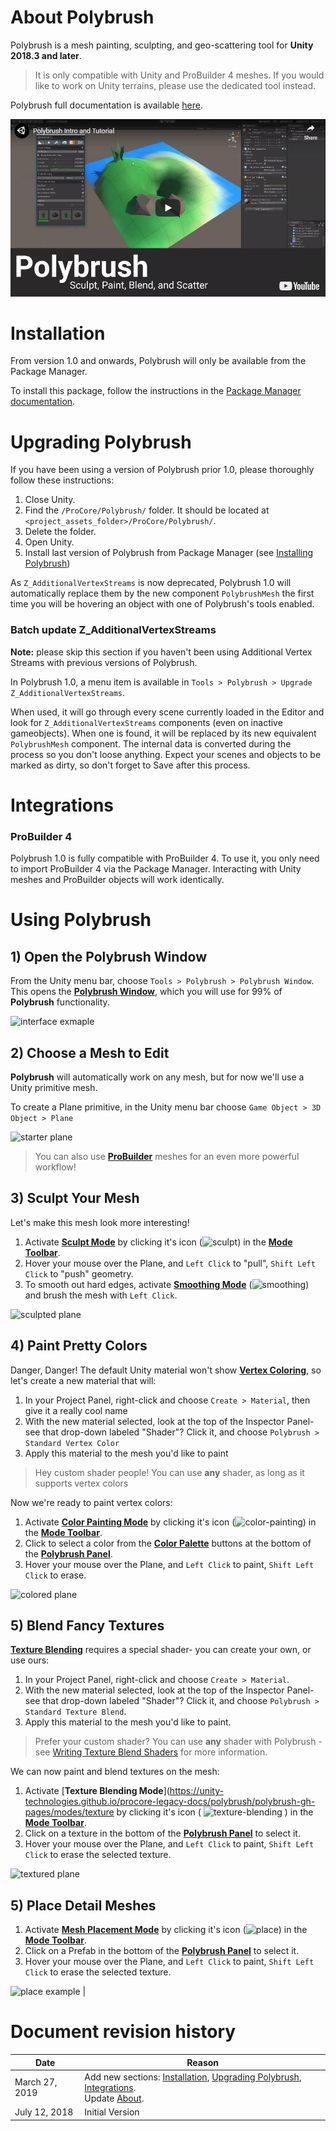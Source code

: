 # About Polybrush

Polybrush is a mesh painting, sculpting, and geo-scattering tool for **Unity 2018.3 and later**.

> It is only compatible with Unity and ProBuilder 4 meshes. If you would like to work on Unity terrains, please use the dedicated tool instead.

Polybrush full documentation is available [here](https://unity-technologies.github.io/procore-legacy-docs/polybrush/polybrush-gh-pages/).

[![Polybrush tutorial video](images/tutorial-video-thumb.png)](https://youtu.be/JQyntL-Z5bM "Polybrush Tutorial Video")

# Installation

From version 1.0 and onwards, Polybrush will only be available from the Package Manager.

To install this package, follow the instructions in the [Package Manager documentation](https://docs.unity3d.com/Packages/com.unity.package-manager-ui@latest/index.html).

# Upgrading Polybrush

If you have been using a version of Polybrush prior 1.0, please thoroughly follow these instructions:

   1. Close Unity.
   2. Find the `/ProCore/Polybrush/` folder. It should be located at `<project_assets_folder>/ProCore/Polybrush/`.
   3. Delete the folder.
   4. Open Unity.
   5. Install last version of Polybrush from Package Manager (see [Installing Polybrush](#installing))

As `Z_AdditionalVertexStreams` is now deprecated, Polybrush 1.0 will automatically replace them by the new component `PolybrushMesh` the first time you will be hovering an object with one of Polybrush's tools enabled.

### Batch update Z_AdditionalVertexStreams

**Note:** please skip this section if you haven't been using Additional Vertex Streams with previous versions of Polybrush.

In Polybrush 1.0, a menu item is available in `Tools > Polybrush > Upgrade Z_AdditionalVertexStreams`.

When used, it will go through every scene currently loaded in the Editor and look for `Z_AdditionalVertexStreams` components (even on inactive gameobjects). When one is found, it will be replaced by its new equivalent `PolybrushMesh` component. The internal data is converted during the process so you don't loose anything. Expect your scenes and objects to be marked as dirty, so don't forget to Save after this process.

# Integrations
### ProBuilder 4

Polybrush 1.0 is fully compatible with ProBuilder 4. To use it, you only need to import ProBuilder 4 via the Package Manager. Interacting with Unity meshes and ProBuilder objects will work identically.

# Using Polybrush

## 1) Open the Polybrush Window

From the Unity menu bar, choose `Tools > Polybrush > Polybrush Window`. This opens the [**Polybrush Window**](https://unity-technologies.github.io/procore-legacy-docs/polybrush/polybrush-gh-pages/interface/), which you will use for 99% of **Polybrush** functionality.

![interface exmaple](https://unity-technologies.github.io/procore-legacy-docs/polybrush/polybrush-gh-pages/images/PolybrushPanel_Off.png)

## 2) Choose a Mesh to Edit

**Polybrush** will automatically work on any mesh, but for now we'll use a Unity primitive mesh.

To create a Plane primitive, in the Unity menu bar choose `Game Object > 3D Object > Plane`

![starter plane](https://unity-technologies.github.io/procore-legacy-docs/polybrush/polybrush-gh-pages/images/GettingStarted_Plane.png)

> You can also use [**ProBuilder**](http://www.procore3d.com/probuilder) meshes for an even more powerful workflow!

## 3) Sculpt Your Mesh

Let's make this mesh look more interesting!

1. Activate [**Sculpt Mode**](https://unity-technologies.github.io/procore-legacy-docs/polybrush/polybrush-gh-pages/modes/sculpt/) by clicking it's icon (![sculpt](https://unity-technologies.github.io/procore-legacy-docs/polybrush/polybrush-gh-pages/images/icons/Sculpt.png)) in the [**Mode Toolbar**](https://unity-technologies.github.io/procore-legacy-docs/polybrush/polybrush-gh-pages/interface/#mode-toolbar).
1. Hover your mouse over the Plane, and `Left Click` to "pull", `Shift Left Click` to "push" geometry.
1. To smooth out hard edges, activate [**Smoothing Mode**](https://unity-technologies.github.io/procore-legacy-docs/polybrush/polybrush-gh-pages/modes/smooth) (![smoothing](https://unity-technologies.github.io/procore-legacy-docs/polybrush/polybrush-gh-pages/images/icons/Smooth.png)) and brush the mesh with `Left Click`.

![sculpted plane](https://unity-technologies.github.io/procore-legacy-docs/polybrush/polybrush-gh-pages/images/ModeExamples_Sculpt.png)

## 4) Paint Pretty Colors

Danger, Danger! The default Unity material won't show [**Vertex Coloring**](modes/color), so let's create a new material that will:

1. In your Project Panel, right-click and choose `Create > Material`, then give it a really cool name
1. With the new material selected, look at the top of the Inspector Panel- see that drop-down labeled "Shader"?  Click it, and choose `Polybrush > Standard Vertex Color`
1. Apply this material to the mesh you'd like to paint

> Hey custom shader people! You can use **any** shader, as long as it supports vertex colors

Now we're ready to paint vertex colors:

1. Activate [**Color Painting Mode**](https://unity-technologies.github.io/procore-legacy-docs/polybrush/polybrush-gh-pages/modes/color) by clicking it's icon (![color-painting](https://unity-technologies.github.io/procore-legacy-docs/polybrush/polybrush-gh-pages/images/icons/Palette.png)) in the [**Mode Toolbar**](https://unity-technologies.github.io/procore-legacy-docs/polybrush/polybrush-gh-pages/interface/#mode-toolbar).
1. Click to select a color from the [**Color Palette**](https://unity-technologies.github.io/procore-legacy-docs/polybrush/polybrush-gh-pages/modes/color/#color-palette) buttons at the bottom of the [**Polybrush Panel**](https://unity-technologies.github.io/procore-legacy-docs/polybrush/polybrush-gh-pages/interface).
1. Hover your mouse over the Plane, and `Left Click` to paint, `Shift Left Click` to erase.

![colored plane](https://unity-technologies.github.io/procore-legacy-docs/polybrush/polybrush-gh-pages/images/ModeExamples_Color.png)

## 5) Blend Fancy Textures

[**Texture Blending**](https://unity-technologies.github.io/procore-legacy-docs/polybrush/polybrush-gh-pages/modes/texture) requires a special shader- you can create your own, or use ours:

1. In your Project Panel, right-click and choose `Create > Material`.
1. With the new material selected, look at the top of the Inspector Panel- see that drop-down labeled "Shader"? Click it, and choose `Polybrush > Standard Texture Blend`.
1. Apply this material to the mesh you'd like to paint.

> Prefer your custom shader? You can use **any** shader with Polybrush - see [Writing Texture Blend Shaders](https://unity-technologies.github.io/procore-legacy-docs/polybrush/polybrush-gh-pages/shaders) for more information.

We can now paint and blend textures on the mesh:

1. Activate [**Texture Blending Mode**](https://unity-technologies.github.io/procore-legacy-docs/polybrush/polybrush-gh-pages/modes/texture by clicking it's icon ( ![texture-blending](https://unity-technologies.github.io/procore-legacy-docs/polybrush/polybrush-gh-pages/images/icons/Bricks.png) ) in the [**Mode Toolbar**](https://unity-technologies.github.io/procore-legacy-docs/polybrush/polybrush-gh-pages/interface/#mode-toolbar).
1. Click on a texture in the bottom of the [**Polybrush Panel**](https://unity-technologies.github.io/procore-legacy-docs/polybrush/polybrush-gh-pages/panel-overview) to select it.
1. Hover your mouse over the Plane, and `Left Click` to paint, `Shift Left Click` to erase the selected texture.

![textured plane](https://unity-technologies.github.io/procore-legacy-docs/polybrush/polybrush-gh-pages/images/ModeExamples_Texture.png)

## 5) Place Detail Meshes

1. Activate [**Mesh Placement Mode**](https://unity-technologies.github.io/procore-legacy-docs/polybrush/polybrush-gh-pages/modes/place/) by clicking it's icon (![place](https://unity-technologies.github.io/procore-legacy-docs/polybrush/polybrush-gh-pages/images/icons/FlowerAndGrass.png)) in the [**Mode Toolbar**](https://unity-technologies.github.io/procore-legacy-docs/polybrush/polybrush-gh-pages/interface/#mode-toolbar).
1. Click on a Prefab in the bottom of the [**Polybrush Panel**](https://unity-technologies.github.io/procore-legacy-docs/polybrush/polybrush-gh-pages/interface) to select it.
1. Hover your mouse over the Plane, and `Left Click` to paint, `Shift Left Click` to erase the selected texture.

![place example](https://unity-technologies.github.io/procore-legacy-docs/polybrush/polybrush-gh-pages/images/ModeExamples_Place.png)
                                                           |

# Document revision history

|Date|Reason|
|---|---|
|March 27, 2019| Add new sections: [Installation](#installation), [Upgrading Polybrush](#upgrading-polybrush), [Integrations](#integrations).</br>Update [About](#about). |
|July 12, 2018| Initial Version |

